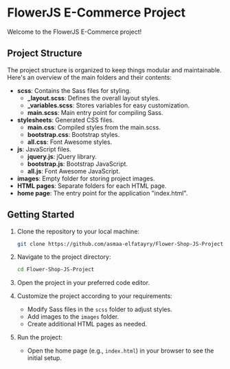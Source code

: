 # FlowerJS E-Commerce Project

Welcome to the FlowerJS E-Commerce project!

## Project Structure

The project structure is organized to keep things modular and maintainable. Here's an overview of the main folders and their contents:

- **scss**: Contains the Sass files for styling.
  - **\_layout.scss**: Defines the overall layout styles.
  - **\_variables.scss**: Stores variables for easy customization.
  - **main.scss**: Main entry point for compiling Sass.
- **stylesheets**: Generated CSS files.
  - **main.css**: Compiled styles from the main.scss.
  - **bootstrap.css**: Bootstrap styles.
  - **all.css**: Font Awesome styles.
- **js**: JavaScript files.
  - **jquery.js**: jQuery library.
  - **bootstrap.js**: Bootstrap JavaScript.
  - **all.js**: Font Awesome JavaScript.
- **images**: Empty folder for storing project images.
- **HTML pages**: Separate folders for each HTML page.
- **home page**: The entry point for the application "index.html".

## Getting Started

1. Clone the repository to your local machine:

   ```bash
   git clone https://github.com/asmaa-elfatayry/Flower-Shop-JS-Project

   ```

2. Navigate to the project directory:

   ```bash
   cd Flower-Shop-JS-Project

   ```

3. Open the project in your preferred code editor.

4. Customize the project according to your requirements:

   - Modify Sass files in the `scss` folder to adjust styles.
   - Add images to the `images` folder.
   - Create additional HTML pages as needed.

5. Run the project:

   - Open the home page (e.g., `index.html`) in your browser to see the initial setup.
